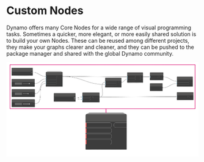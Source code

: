 # Custom Nodes

Dynamo offers many Core Nodes for a wide range of visual programming tasks. Sometimes a quicker, more elegant, or more easily shared solution is to build your own Nodes. These can be reused among different projects, they make your graphs clearer and cleaner, and they can be pushed to the package manager and shared with the global Dynamo community.

![](../images/6-1/customNodes1.png)
